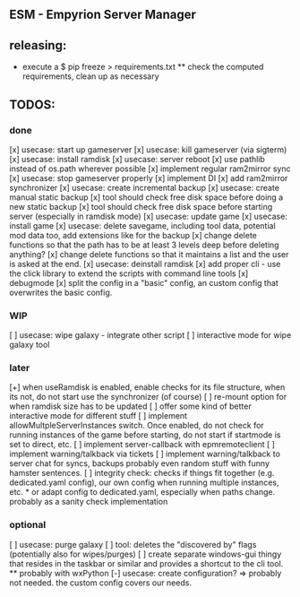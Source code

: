 ## ESM - Empyrion Server Manager


## releasing:
* execute a $ pip freeze > requirements.txt
** check the computed requirements, clean up as necessary

## TODOS:
### done
[x] usecase: start up gameserver
[x] usecase: kill gameserver (via sigterm)
[x] usecase: install ramdisk
[x] usecase: server reboot
[x] use pathlib instead of os.path wherever possible
[x] implement regular ram2mirror sync
[x] usecase: stop gameserver properly
[x] implement DI
[x] add ram2mirror synchronizer
[x] usecase: create incremental backup
[x] usecase: create manual static backup
[x] tool should check free disk space before doing a new static backup
[x] tool should check free disk space before starting server (especially in ramdisk mode)
[x] usecase: update game
[x] usecase: install game
[x] usecase: delete savegame, including tool data, potential mod data too, add extensions like for the backup
[x] change delete functions so that the path has to be at least 3 levels deep before deleting anything?
[x] change delete functions so that it maintains a list and the user is asked at the end.
[x] usecase: deinstall ramdisk
[x] add proper cli - use the click library to extend the scripts with command line tools
[x] debugmode
[x] split the config in a "basic" config, an custom config that overwrites the basic config.

### WIP
[ ] usecase: wipe galaxy - integrate other script
[ ] interactive mode for wipe galaxy tool

### later
[+] when useRamdisk is enabled, enable checks for its file structure, when its not, do not start use the synchronizer (of course)
[ ] re-mount option for when ramdisk size has to be updated
[ ] offer some kind of better interactive mode for different stuff
[ ] implement allowMultpleServerInstances switch. Once enabled, do not check for running instances of the game before starting, do not start if startmode is set to direct, etc.
[ ] implement server-callback with epmremoteclient
[ ] implement warning/talkback via tickets
[ ] implement warning/talkback to server chat for syncs, backups probably even random stuff with funny hamster sentences.
[ ] integrity check: checks if things fit together (e.g. dedicated.yaml config), our own config when running multiple instances, etc.
    * or adapt config to dedicated.yaml, especially when paths change. probably as a sanity check implementation

### optional
[ ] usecase: purge galaxy
[ ] tool: deletes the "discovered by" flags (potentially also for wipes/purges)
[ ] create separate windows-gui thingy that resides in the taskbar or similar and provides a shortcut to the cli tool.
   ** probably with wxPython
[-] usecase: create configuration? => probably not needed. the custom config covers our needs.
